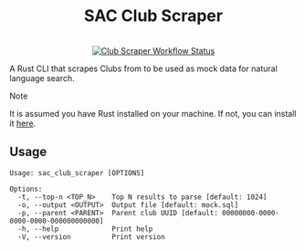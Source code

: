 

<h1 align="center">SAC Club Scraper</h1>

<br />

<div align="center">
  <!-- Github Actions -->
  <a href="https://github.com/GenerateNU/sac/actions/workflows/club_scraper.yml">
    <img src="https://github.com/GenerateNU/sac/actions/workflows/club_scraper.yml/badge.svg"
      alt="Club Scraper Workflow Status" />
  </a>
</div>

A Rust CLI that scrapes Clubs from to be used as mock data for natural language search.

> [!NOTE]
> It is assumed you have Rust installed on your machine. If not, you can install it [here](https://www.rust-lang.org/tools/install).

## Usage

```console
Usage: sac_club_scraper [OPTIONS]

Options:
  -t, --top-n <TOP_N>    Top N results to parse [default: 1024]
  -o, --output <OUTPUT>  Output file [default: mock.sql]
  -p, --parent <PARENT>  Parent club UUID [default: 00000000-0000-0000-0000-000000000000]
  -h, --help             Print help
  -V, --version          Print version
```
